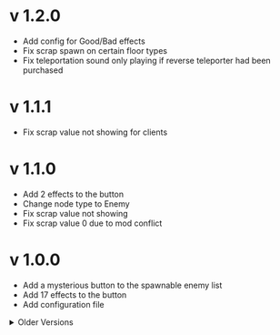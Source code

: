 # v 1.2.0

- Add config for Good/Bad effects
- Fix scrap spawn on certain floor types
- Fix teleportation sound only playing if reverse teleporter had been purchased

# v 1.1.1

- Fix scrap value not showing for clients

# v 1.1.0

- Add 2 effects to the button
- Change node type to Enemy
- Fix scrap value not showing
- Fix scrap value 0 due to mod conflict

# v 1.0.0

- Add a mysterious button to the spawnable enemy list
- Add 17 effects to the button
- Add configuration file

<details>
  <summary>Older Versions</summary>
</details>